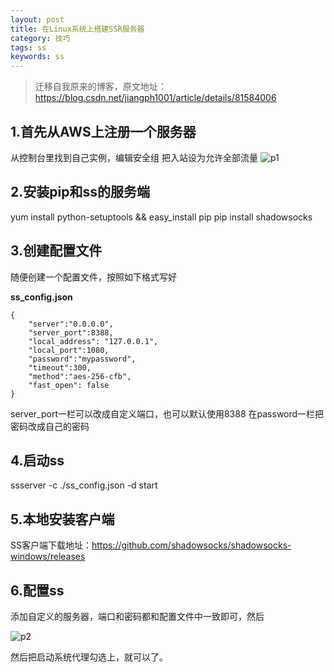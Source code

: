 ```yaml
---
layout: post
title: 在Linux系统上搭建SSR服务器
category: 技巧
tags: ss
keywords: ss
---
```


> 迁移自我原来的博客，原文地址：https://blog.csdn.net/jiangph1001/article/details/81584006

1.首先从AWS上注册一个服务器
----------------

从控制台里找到自己实例，编辑安全组
把入站设为允许全部流量
![p1](https://img-blog.csdn.net/20180811103838564?watermark/2/text/aHR0cHM6Ly9ibG9nLmNzZG4ubmV0L2ppYW5ncGgxMDAx/font/5a6L5L2T/fontsize/400/fill/I0JBQkFCMA==/dissolve/70)


2.安装pip和ss的服务端
--------------

yum install python-setuptools && easy_install pip
pip install shadowsocks

3.创建配置文件
--------
随便创建一个配置文件，按照如下格式写好

**ss_config.json**

```
{  
    "server":"0.0.0.0",  
    "server_port":8388,  
    "local_address": "127.0.0.1",  
    "local_port":1080,  
    "password":"mypassword",  
    "timeout":300,  
    "method":"aes-256-cfb",  
    "fast_open": false  
}  
```
server_port一栏可以改成自定义端口，也可以默认使用8388
在password一栏把密码改成自己的密码


4.启动ss
------

ssserver -c ./ss_config.json -d start





5.本地安装客户端
---------

SS客户端下载地址：https://github.com/shadowsocks/shadowsocks-windows/releases


6.配置ss
------
添加自定义的服务器，端口和密码都和配置文件中一致即可，然后

![p2](https://img-blog.csdn.net/20180811104334860?watermark/2/text/aHR0cHM6Ly9ibG9nLmNzZG4ubmV0L2ppYW5ncGgxMDAx/font/5a6L5L2T/fontsize/400/fill/I0JBQkFCMA==/dissolve/70)

然后把启动系统代理勾选上，就可以了。
